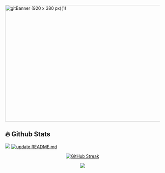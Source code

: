 <!-- ![gitBanner(1)](https://github.com/user-attachments/assets/8738e7e3-440e-4509-a9b8-0b5307d90d6d) -->

<!-- <img width="920" height="380" alt="gitBanner (920 x 380 px)" src="https://github.com/user-attachments/assets/9d848878-c813-479e-a9b1-b2e587c3c74a" />  -->
<img width="920" height="380" alt="gitBanner (920 x 380 px)(1)" src="https://github.com/user-attachments/assets/dc78eaec-1799-42f0-a520-eea0e4e34277" />

<!-- <img width="100%" height="" alt="gitBanner (920 x 380 px)" src="https://github.com/user-attachments/assets/8738e7e3-440e-4509-a9b8-0b5307d90d6d" /> -->

## 🔥 Github Stats

![](https://komarev.com/ghpvc/?username=spencer-barrett&color=dc143c&abbreviated=true) [![update README.md](https://github.com/spencer-barrett/spencer-barrett/actions/workflows/readme-workflow.yml/badge.svg)](https://github.com/spencer-barrett/spencer-barrett/actions/workflows/readme-workflow.yml)

<!-- <img alt="GitHub followers" src="https://img.shields.io/github/followers/spencer-barrett"> -->

<!-- ![Spencer's GitHub stats](https://github-readme-stats.vercel.app/api?username=spencer-barrett&show_icons=true&theme=shadow_red) -->
<div align="center">
<p>
 <a href="https://git.io/streak-stats" >
   <img src="https://streak-stats.demolab.com?user=spencer-barrett&theme=shadow-red&border=FF3131&stroke=FF3131&ring=FF3131&fire=FF3131&currStreakNum=FF3131&currStreakLabel=FF3131&sideLabels=FF3131" alt="GitHub Streak" />
 </a>
 
</p>
<p >
<a href="https://github.com/anuraghazra/github-readme-stats">
  <img src="https://github-readme-stats.vercel.app/api/top-langs/?username=spencer-barrett&bg_color=00000000&border_color=FF3131&title_color=FF3131&card_width=495"/>
 </a>
</p>
</div>
<!--
**spencer-barrett/spencer-barrett** is a ✨ _special_ ✨ repository because its `README.md` (this file) appears on your GitHub profile.

Here are some ideas to get you started:

- 🔭 I’m currently working on ...
- 🌱 I’m currently learning ...
- 👯 I’m looking to collaborate on ...
- 🤔 I’m looking for help with ...
- 💬 Ask me about ...
- 📫 How to reach me: ...
- 😄 Pronouns: ...
- ⚡ Fun fact: ...
-->
